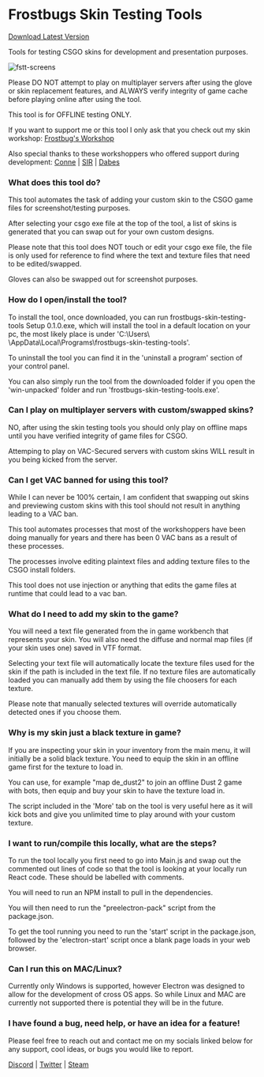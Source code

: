 # Frostbugs Skin Testing Tools
[
Download Latest Version](https://github.com/frostbug/frostbugs-skin-testing-tools/releases/download/0.1.0/Frostbugs-skin-testing-tools.setup.exe)

Tools for testing CSGO skins for development and presentation purposes. 

![fstt-screens](https://user-images.githubusercontent.com/9090669/154861055-f0eb8cbc-af2c-41a5-ac2f-19583466065c.jpg)

Please DO NOT attempt to play on multiplayer servers after using the glove or skin replacement features, and ALWAYS verify integrity of game cache before playing online after using the tool.

This tool is for OFFLINE testing ONLY.

If you want to support me or this tool I only ask that you check out my skin workshop:
[Frostbug's Workshop](https://steamcommunity.com/id/frostbug/)

Also special thanks to these workshoppers who offered support during development: [Conne](https://steamcommunity.com/id/NGREEN/) | [SIR](https://steamcommunity.com/id/_Sir/) | [Dabes](https://steamcommunity.com/id/blusod/)

### What does this tool do?
This tool automates the task of adding your custom skin to the CSGO game files for screenshot/testing purposes. 

After selecting your csgo exe file at the top of the tool, a list of skins is generated that you can swap out for your own custom designs. 

Please note that this tool does NOT touch or edit your csgo exe file, the file is only used for reference to find where the text and texture files that need to be edited/swapped.

Gloves can also be swapped out for screenshot purposes.

### How do I open/install the tool?
To install the tool, once downloaded, you can run frostbugs-skin-testing-tools Setup 0.1.0.exe, which will install the tool in a default location on your pc, the most likely place is under 'C:\Users\ <username> \AppData\Local\Programs\frostbugs-skin-testing-tools'.

To uninstall the tool you can find it in the 'uninstall a program' section of your control panel.

You can also simply run the tool from the downloaded folder if you open the 'win-unpacked' folder and run 'frostbugs-skin-testing-tools.exe'.

### Can I play on multiplayer servers with custom/swapped skins?
NO, after using the skin testing tools you should only play on offline maps until you have verified integrity of game files for CSGO. 

Attemping to play on VAC-Secured servers with custom skins WILL result in you being kicked from the server.

### Can I get VAC banned for using this tool?
While I can never be 100% certain, I am confident that swapping out skins and previewing custom skins with this tool should not result in anything leading to a VAC ban. 

This tool automates processes that most of the workshoppers have been doing manually for years and there has been 0 VAC bans as a result of these processes. 

The processes involve editing plaintext files and adding texture files to the CSGO install folders. 

This tool does not use injection or anything that edits the game files at runtime that could lead to a vac ban.

### What do I need to add my skin to the game?
You will need a text file generated from the in game workbench that represents your skin. You will also need the diffuse and normal map files (if your skin uses one) saved in VTF format.

Selecting your text file will automatically locate the texture files used for the skin if the path is included in the text file. If no texture files are automatically loaded you can manually add them by using the file choosers for each texture. 

Please note that manually selected textures will override automatically detected ones if you choose them.

### Why is my skin just a black texture in game?
If you are inspecting your skin in your inventory from the main menu, it will initially be a solid black texture. You need to equip the skin in an offline game first for the texture to load in. 

You can use, for example "map de_dust2" to join an offline Dust 2 game with bots, then equip and buy your skin to have the texture load in.

The script included in the 'More' tab on the tool is very useful here as it will kick bots and give you unlimited time to play around with your custom texture.

### I want to run/compile this locally, what are the steps?
To run the tool locally you first need to go into Main.js and swap out the commented out lines of code so that the tool is looking at your locally run React code. These should be labelled with comments.

You will need to run an NPM install to pull in the dependencies. 

You will then need to run the "preelectron-pack" script from the package.json.

To get the tool running you need to run the 'start' script in the package.json, followed by the 'electron-start' script once a blank page loads in your web browser.

### Can I run this on MAC/Linux?
Currently only Windows is supported, however Electron was designed to allow for the development of cross OS apps. So while Linux and MAC are currently not supported there is potential they will be in the future.

### I have found a bug, need help, or have an idea for a feature!
Please feel free to reach out and contact me on my socials linked below for any support, cool ideas, or bugs you would like to report.

[Discord](https://discordapp.com/users/194230435671179266) | [Twitter](https://twitter.com/frostbug) | [Steam](https://steamcommunity.com/id/frostbug//)
